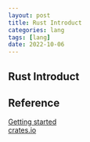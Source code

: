 ```yaml
---
layout: post
title: Rust Introduct
categories: lang
tags: [lang]
date: 2022-10-06
---
```


## Rust Introduct



## Reference
[Getting started](https://www.rust-lang.org/learn/get-started)  
[crates.io](https://crates.io/)  
